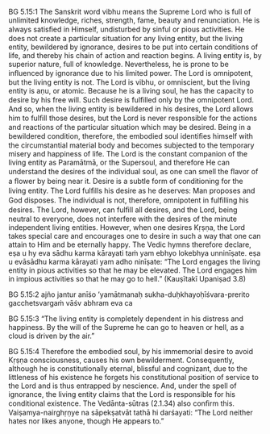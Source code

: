 BG 5.15:1	The Sanskrit word vibhu means the Supreme Lord who is full of unlimited knowledge, riches, strength, fame, beauty and renunciation. He is always satisﬁed in Himself, undisturbed by sinful or pious activities. He does not create a particular situation for any living entity, but the living entity, bewildered by ignorance, desires to be put into certain conditions of life, and thereby his chain of action and reaction begins. A living entity is, by superior nature, full of knowledge. Nevertheless, he is prone to be inﬂuenced by ignorance due to his limited power. The Lord is omnipotent, but the living entity is not. The Lord is vibhu, or omniscient, but the living entity is aṇu, or atomic. Because he is a living soul, he has the capacity to desire by his free will. Such desire is fulﬁlled only by the omnipotent Lord. And so, when the living entity is bewildered in his desires, the Lord allows him to fulﬁll those desires, but the Lord is never responsible for the actions and reactions of the particular situation which may be desired. Being in a bewildered condition, therefore, the embodied soul identiﬁes himself with the circumstantial material body and becomes subjected to the temporary misery and happiness of life. The Lord is the constant companion of the living entity as Paramātmā, or the Supersoul, and therefore He can understand the desires of the individual soul, as one can smell the ﬂavor of a ﬂower by being near it. Desire is a subtle form of conditioning for the living entity. The Lord fulﬁlls his desire as he deserves: Man proposes and God disposes. The individual is not, therefore, omnipotent in fulﬁlling his desires. The Lord, however, can fulﬁll all desires, and the Lord, being neutral to everyone, does not interfere with the desires of the minute independent living entities. However, when one desires Kṛṣṇa, the Lord takes special care and encourages one to desire in such a way that one can attain to Him and be eternally happy. The Vedic hymns therefore declare, eṣa u hy eva sādhu karma kārayati taṁ yam ebhyo lokebhya unninīṣate. eṣa u evāsādhu karma kārayati yam adho ninīṣate: “The Lord engages the living entity in pious activities so that he may be elevated. The Lord engages him in impious activities so that he may go to hell.” (Kauṣītakī Upaniṣad 3.8)

BG 5.15:2	ajño jantur anīśo ’yamātmanaḥ sukha-duḥkhayoḥīśvara-prerito gacchetsvargaṁ vāśv abhram eva ca

BG 5.15:3	“The living entity is completely dependent in his distress and happiness. By the will of the Supreme he can go to heaven or hell, as a cloud is driven by the air.”

BG 5.15:4	Therefore the embodied soul, by his immemorial desire to avoid Kṛṣṇa consciousness, causes his own bewilderment. Consequently, although he is constitutionally eternal, blissful and cognizant, due to the littleness of his existence he forgets his constitutional position of service to the Lord and is thus entrapped by nescience. And, under the spell of ignorance, the living entity claims that the Lord is responsible for his conditional existence. The Vedānta-sūtras (2.1.34) also conﬁrm this. Vaiṣamya-nairghṛṇye na sāpekṣatvāt tathā hi darśayati: “The Lord neither hates nor likes anyone, though He appears to.”